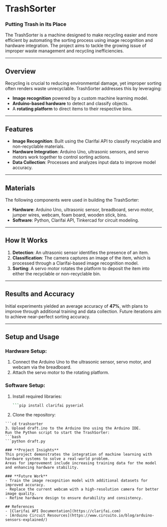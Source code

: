 # TrashSorter  
### **Putting Trash in Its Place**

The TrashSorter is a machine designed to make recycling easier and more efficient by automating the sorting process using image recognition and hardware integration. The project aims to tackle the growing issue of improper waste management and recycling inefficiencies.

---

## **Overview**  

Recycling is crucial to reducing environmental damage, yet improper sorting often renders waste unrecyclable. TrashSorter addresses this by leveraging:
- **Image recognition** powered by a custom machine learning model.
- **Arduino-based hardware** to detect and classify objects.
- A **rotating platform** to direct items to their respective bins.

---

## **Features**  
- **Image Recognition**: Built using the Clarifai API to classify recyclable and non-recyclable materials.  
- **Hardware Integration**: Arduino Uno, ultrasonic sensors, and servo motors work together to control sorting actions.  
- **Data Collection**: Processes and analyzes input data to improve model accuracy.  

---

## **Materials**  
The following components were used in building the TrashSorter:  
- **Hardware**: Arduino Uno, ultrasonic sensor, breadboard, servo motor, jumper wires, webcam, foam board, wooden stick, bins.  
- **Software**: Python, Clarifai API, Tinkercad for circuit modeling.  

---

## **How It Works**  
1. **Detection**: An ultrasonic sensor identifies the presence of an item.  
2. **Classification**: The camera captures an image of the item, which is processed through a Clarifai-based image recognition model.  
3. **Sorting**: A servo motor rotates the platform to deposit the item into either the recyclable or non-recyclable bin.  

---

## **Results and Accuracy**  
Initial experiments yielded an average accuracy of **47%**, with plans to improve through additional training and data collection. Future iterations aim to achieve near-perfect sorting accuracy.  

---

## **Setup and Usage**  
### Hardware Setup:  
1. Connect the Arduino Uno to the ultrasonic sensor, servo motor, and webcam via the breadboard.  
2. Attach the servo motor to the rotating platform.  

### Software Setup:  
1. Install required libraries:  
   ```bash
   ```pip install clarifai pyserial
2. Clone the repository:
```git clone https://github.com/mairahH/trashsorter.git
```cd trashsorter
3. Upload draft.ino to the Arduino Uno using the Arduino IDE.
Run the Python script to start the TrashSorter:
```bash
```python draft.py

### **Project Insights**
This project demonstrates the integration of machine learning with hardware systems to solve a real-world problem.
Areas for improvement include increasing training data for the model and enhancing hardware stability.

### **Future Work**
- Train the image recognition model with additional datasets for improved accuracy.
- Replace the current webcam with a high-resolution camera for better image quality.
- Refine hardware design to ensure durability and consistency.

## References
- [Clarifai API Documentation](https://clarifai.com)
- [Arduino Circuit Resources](https://www.circuito.io/blog/arduino-sensors-explained/)
